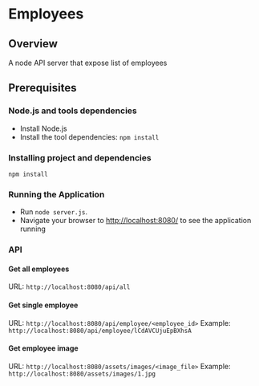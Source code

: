 # Employees

## Overview

A node API server that expose list of employees


## Prerequisites

### Node.js and tools dependencies

- Install Node.js
- Install the tool dependencies: `npm install`


### Installing project and dependencies

```
npm install
```

### Running the Application

- Run `node server.js`.
- Navigate your browser to [http://localhost:8080/](http://localhost:8000/) to see the application running

### API

#### Get all employees
URL: ```http://localhost:8080/api/all```

#### Get single employee
URL: ```http://localhost:8080/api/employee/<employee_id>```
Example: ```http://localhost:8080/api/employee/lCdAVCUjuEpBXhsA```

#### Get employee image
URL: ```http://localhost:8080/assets/images/<image_file>```
Example: ```http://localhost:8080/assets/images/1.jpg```

